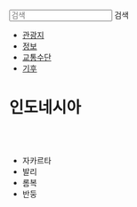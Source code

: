 <html lang="ko">
<head>
  <link href="https://fonts.googleapis.com/css2?family=Noto+Sans+KR:wght@300;400&display=swap" rel="stylesheet">
  <link rel="stylesheet" type="text/css" href="style.css">
</head>
<body>
  <div class="wrap">
    <div class="intro_bg">
      <div class="header">
        <div class="searchArea">
          <form>
            <input type="search" placeholder="검색">
            <span>검색</span>
          </form>
        </div>
        <ul class="nav">
          <li><a href="#">관광지</a></li>
          <li><a href="#">정보</a></li>
          <li><a href="#">교통수단</a></li>
          <li><a href="#">기후</a></li>  
        </ul>
      </div>
      <div class="intro_text">
        <h1>인도네시아</h1>
        <br>
        <br>
        <ul class="amount"> 
          <li>
            <div class="contents1">자카르타</div>            
          </li>
          <li>
            <div class="contents1">발리</div>            
          </li>
          <li>
            <div class="contents1">롬복</div>           
          </li>
          <li>
            <div class="contents1">반둥</div> 
          </li>  
        </ul>
      </div>
    </div>
  </div>
</body>
</html>
